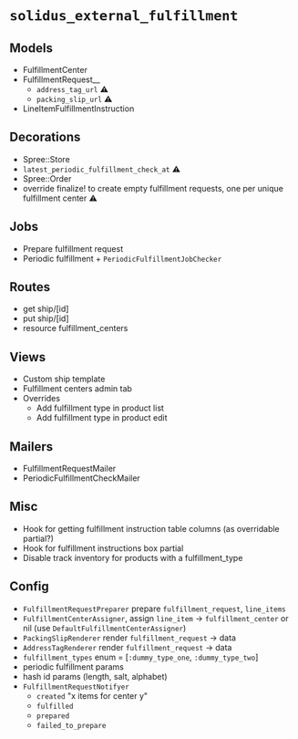 # `solidus_external_fulfillment`

## Models

* FulfillmentCenter
* FulfillmentRequest__
  * `address_tag_url` ⚠️
  * `packing_slip_url` ⚠️ 
* LineItemFulfillmentInstruction

## Decorations
* Spree::Store
 * `latest_periodic_fulfillment_check_at` ⚠️
* Spree::Order
 * override finalize! to create empty fulfillment requests, one per unique fulfillment center ⚠️

## Jobs
* Prepare fulfillment request
* Periodic fulfillment + `PeriodicFulfillmentJobChecker`

## Routes

* get ship/[id]
* put ship/[id]
* resource fulfillment_centers

## Views

* Custom ship template
* Fulfillment centers admin tab
* Overrides
  * Add fulfillment type in product list
  * Add fulfillment type in product edit

## Mailers

* FulfillmentRequestMailer
* PeriodicFulfillmentCheckMailer

## Misc
* Hook for getting fulfillment instruction table columns (as overridable partial?)
* Hook for fulfillment instructions box partial
* Disable track inventory for products with a fulfillment_type

## Config
* `FulfillmentRequestPreparer` prepare `fulfillment_request`, `line_items`
* `FulfillmentCenterAssigner`,  assign `line_item` -> `fulfillment_center` or nil (use `DefaultFulfillmentCenterAssigner`)
* `PackingSlipRenderer` render `fulfillment_request` -> data
* `AddressTagRenderer` render `fulfillment_request` -> data
* `fulfillment_types` enum = [`:dummy_type_one`, `:dummy_type_two`]
* periodic fulfillment params
* hash id params (length, salt, alphabet)
* `FulfillmentRequestNotifyer`
   * `created` "x items for center y"
   * `fulfilled`
   * `prepared` 
   * `failed_to_prepare`
